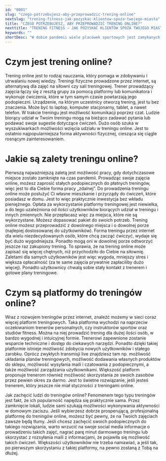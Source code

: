 ```yaml
---
id: "0001"
slug: "czego-potrzebujesz-aby-przeprowadzic-trening-online"
nextslug: "trening-fitness-jak-pozyskac-klientow-spoza-twojego-miasta"
title: "CZEGO POTRZEBUJESZ, ABY PRZEPROWADZIĆ TRENING ONLINE?"
nexttitle: "TRENING FITNESS – JAK POZYSKAĆ KLIENTÓW SPOZA TWOJEGO MIASTA?"
keywords: ""
shortDesc: "W dobie pandemii wiele placówek sportowych jest zamykanych, w tym także siłownie i sale treningowe. Miejsca, które były oblegane przez miłośników aktywności, dziś stoją puste. Zamknięcie branży fitness nie sprawiło jednak, że ludzie przestali ćwiczyć – zmieniła się jedynie forma. Z poniższego artykułu dowiesz się: Czym jest trening online?, Jakie są zalety treningu online? Czym są platformy do treningów online? Jak zachęcić ludzi do treningów online?"
---
```


<h1>Czym jest trening online?</h1>
Trening online jest to rodzaj nauczania, który pomaga w zdobywaniu i utrwalaniu nowej wiedzy. Treningi fizyczne prowadzone przez internet, są alternatywą dla zajęć na siłowni czy sali treningowej. Trener prowadzący zajęcia łączy się z resztą grupy za pomocą platformy lub komunikatora i wykonuje ćwiczenia, które w tym samym czasie powtarzają jego podopieczni. Urządzenie, na którym uczestnicy otworzą trening, jest tu bez znaczenia. Może być to laptop, komputer stacjonarny, tablet, a nawet telefon. W trakcie treningu jest możliwość komunikacji poprzez czat. Ludzie biorący udział w Twoim treningu mogą na bieżąco zadawać pytania lub podawać swoje sugestie dotyczące ćwiczeń. Dużo osób szuka w wyszukiwarkach możliwości wzięcia udziału w treningu online. Jest to ostatnio najpopularniejsza forma aktywności fizycznej, ciesząca się ciągle rosnącym zainteresowaniem.

<h1>Jakie są zalety treningu online?</h1>
Pierwszą najważniejszą zaletą jest możliwość pracy, gdy dotychczasowe miejsce zostało zamknięte na czas pandemii. Prowadząc swoje zajęcia online, możesz zaprosić stałych podopiecznych do płatnych treningów, więc jest to dla Ciebie forma pracy „zdalnej”. Do prowadzenia treningu online może posłużyć Ci własne mieszkanie i przyrządy do ćwiczeń, które posiadasz w domu. Jest to więc praktycznie inwestycja bez wkładu pieniężnego. Opłata za wykorzystanie platformy treningowej jest niewielka, a do tego uzależniona od ilości użytkowników biorących udział w treningu i innych zmiennych. Nie przepłacasz więc za miejsca, które nie są wykorzystane. Możesz dopasować pakiet do swoich potrzeb. Trening online możesz przeprowadzić z dowolnego miejsca i o dowolnej porze (najlepiej dostosowanej do użytkowników). Forma treningu przez internet dla wielu niezdecydowanych osób, które chcą zacząć ćwiczyć, wydaje się być dużo wygodniejsza. Ponadto mogą oni w dowolnej porze odtworzyć jeszcze raz zakupiony trening. To sprawia, że na trening online może zapisać się więcej chętnych, niż przychodziło do Ciebie na siłownię. Zaletami dla samych użytkowników jest więc wygoda, mniejszy stres i większa opłacalność (za te same zajęcia prywatnie zapłaciliby dużo więcej). Ponadto użytkownicy chwalą sobie stały kontakt z trenerem i gotowe plany treningowe.

<h1>Czym są platformy do treningów online?</h1>
Wraz z rozwojem treningów przez internet, znaleźć możemy w sieci coraz więcej platform treningowych. Taka platforma wychodzi na naprzeciw oczekiwaniom trenerów personalnych, czy instruktorów sportów oraz studiów fitness. Można na niej prowadzić trening dla dużej ilości osób, w bardzo wygodnej i intuicyjnej formie. Trenerowi zapewnione zostanie wsparcie techniczne i dostęp do ciekawych narzędzi. Ponadto dzięki takiej platformie istnieje możliwość zdobycia nowych użytkowników i stałego zarobku. Oprócz zwykłych transmisji live znajdziesz tam np. możliwość układania planów treningowych, możliwość dodawania własnych produktów do sklepu, możliwość wysyłania maili i czatowania z podopiecznymi, a także możliwość zarządzania użytkownikami. Większość platform proponuje trenerom również możliwość skorzystania ze swoich zasobów przez pewien okres za darmo. Jest to świetne rozwiązanie, jeśli jesteś trenerem, który jeszcze nie miał styczności z treningami online.

Jak zachęcić ludzi do treningów online?
Fenomenem tego typu treningów jest fakt, że ich popularność napędza się praktycznie sama. Przez zamknięcie lokali, ludzie sami szukają możliwości wykonywania aktywności w domowym zaciszu. Jeśli wybierzesz dobrze prosperującą, profesjonalną platformę do treningów online, możesz być pewny, że na Twoich zajęciach zawsze będą tłumy. Jeśli chcesz zachęcić swoich podopiecznych do takiego rozwiązania, warto wrzucić na swoje social media informacje o prowadzeniu takich zajęć, nagrać parę minut darmowego treningu lub skorzystać z rozsyłania maili z informacjami, że pojawiła się możliwość takich ćwiczeń. Większości użytkowników nie trzeba namawiać, a jeśli tak, po pierwszym skorzystaniu z takiej platformy, na pewno zostaną z Tobą na dłużej.
